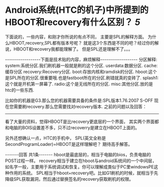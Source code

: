 # Android系统(HTC的机子)中所提到的HBOOT和recovery有什么区别？ *5*

下面说的，一些内容，和刚才你所说的有点不同，
主要是SPL的解释方面。
为什么HBOOT,recovery,SPL都有版本号呢？
就是这3个东西是不同的吧？经过你的解说，HBOOT和recovery我都能理解了。
但是SPL还是理解不了。。。

------------------下面是技术贴的内容，麻烦解释-------------------
分区解释:
system:系统分区.我们刷机器一般就是刷的这个分区.
userdata:数据分区.
cache:缓存分区
recovery:Recovery分区.
boot:存放内核和ramdisk的分区.
hboot:这个是SPL所在的分区.很重要哦.也是fastboot所在的分区.刷错就真的变砖了.
splash1:这个就是开机第一屏幕了.
radio:这个是无线所在的分区.
misc:其他分区.放的是htc的一些东西.

比如你的机器是G3.那么您的机器需要具备的条件是:SPL版本1.76.2007 S-OFF
现在您需要刷recovery.那么您需要找对recovery版本.
之前的问题以及回答：
________________________________________________

看了大量的资料，觉得HBOOT是比recovery更底层的一个界面，
其实两个界面都和电脑的BOIS设置差不多，只不过recoverry是建立在HBOOT上面的。

另外还想确认一点，HTC的手机中，
SPL(英文全称是SecondProgramLoader)=HBOOT是这样理解吧？
期待高手解答。

-------回答 共1条-------
hboot是最底层的，相当于电脑的bios，负责电脑的POST过程一样。
recovery相当于建立在hboot与android系统间的一个中间层，如名字一般，主要用于系统调试和恢复。你可以理解成类似于PC里windowsPE这种作用的系统。
SPL相当于hboot+recovery吧。比如G1刷机的时候，就相当于先降级SPL获取漏洞，然后通过替换签名的recovery获取刷机的权限。